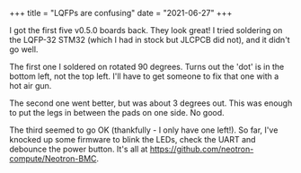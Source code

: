 +++
title = "LQFPs are confusing"
date = "2021-06-27"
+++

I got the first five v0.5.0 boards back. They look great! I tried soldering on the LQFP-32 STM32 (which I had in stock but JLCPCB did not), and it didn't go well.

The first one I soldered on rotated 90 degrees. Turns out the 'dot' is in the bottom left, not the top left. I'll have to get someone to fix that one with a hot air gun.

The second one went better, but was about 3 degrees out. This was enough to put the legs in between the pads on one side. No good.

The third seemed to go OK (thankfully - I only have one left!). So far, I've knocked up some firmware to blink the LEDs, check the UART and debounce the power button. It's all at <https://github.com/neotron-compute/Neotron-BMC>.
